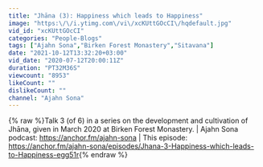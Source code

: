 ```yaml
---
title: "Jhāna (3): Happiness which leads to Happiness"
image: "https:\/\/i.ytimg.com\/vi\/xcKUttGOcCI\/hqdefault.jpg"
vid_id: "xcKUttGOcCI"
categories: "People-Blogs"
tags: ["Ajahn Sona","Birken Forest Monastery","Sitavana"]
date: "2021-10-12T13:32:20+03:00"
vid_date: "2020-07-12T20:00:11Z"
duration: "PT32M36S"
viewcount: "8953"
likeCount: ""
dislikeCount: ""
channel: "Ajahn Sona"
---
```

{% raw %}Talk 3 (of 6) in a series on the development and cultivation of Jhāna, given in March 2020 at Birken Forest Monastery.  |  Ajahn Sona podcast: <a rel="nofollow" target="blank" href="https://anchor.fm/ajahn-sona">https://anchor.fm/ajahn-sona</a> | This episode: <a rel="nofollow" target="blank" href="https://anchor.fm/ajahn-sona/episodes/Jhana-3-Happiness-which-leads-to-Happiness-egg51r">https://anchor.fm/ajahn-sona/episodes/Jhana-3-Happiness-which-leads-to-Happiness-egg51r</a>{% endraw %}

